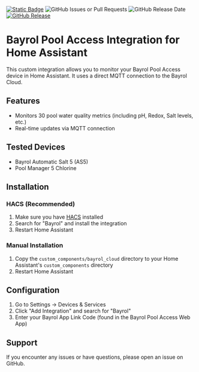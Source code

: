 [![Static Badge](https://img.shields.io/badge/HACS-Custom-41BDF5?style=for-the-badge&logo=homeassistantcommunitystore&logoColor=white)](https://github.com/hacs/integration) 
![GitHub Issues or Pull Requests](https://img.shields.io/github/issues/0xQuantumHome/bayrol-home-hassistant?style=for-the-badge) 
![GitHub Release Date](https://img.shields.io/github/release-date/0xQuantumHome/bayrol-home-hassistant?style=for-the-badge&label=Latest%20Release) [![GitHub Release](https://img.shields.io/github/v/release/0xQuantumHome/bayrol-home-hassistant?style=for-the-badge)](https://github.com/greghesp/ha-bambulab/releases)


# Bayrol Pool Access Integration for Home Assistant

This custom integration allows you to monitor your Bayrol Pool Access device in Home Assistant. It uses a direct MQTT connection to the Bayrol Cloud.

## Features

- Monitors 30 pool water quality metrics (including pH, Redox, Salt levels, etc.)
- Real-time updates via MQTT connection

## Tested Devices

- Bayrol Automatic Salt 5 (AS5)
- Pool Manager 5 Chlorine

## Installation

### HACS (Recommended)

1. Make sure you have [HACS](https://hacs.xyz/) installed
2. Search for "Bayrol" and install the integration
3. Restart Home Assistant

### Manual Installation

1. Copy the `custom_components/bayrol_cloud` directory to your Home Assistant's `custom_components` directory
2. Restart Home Assistant

## Configuration

1. Go to Settings -> Devices & Services
2. Click "Add Integration" and search for "Bayrol"
3. Enter your Bayrol App Link Code (found in the Bayrol Pool Access Web App)

## Support

If you encounter any issues or have questions, please open an issue on GitHub.
